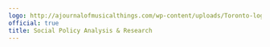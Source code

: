 ```yaml
---
logo: http://ajournalofmusicalthings.com/wp-content/uploads/Toronto-logo.png
official: true
title: Social Policy Analysis & Research
---
```

